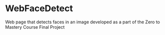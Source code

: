 # WebFaceDetect
Web page that detects faces in an image developed as a part of the Zero to Mastery Course Final Project
